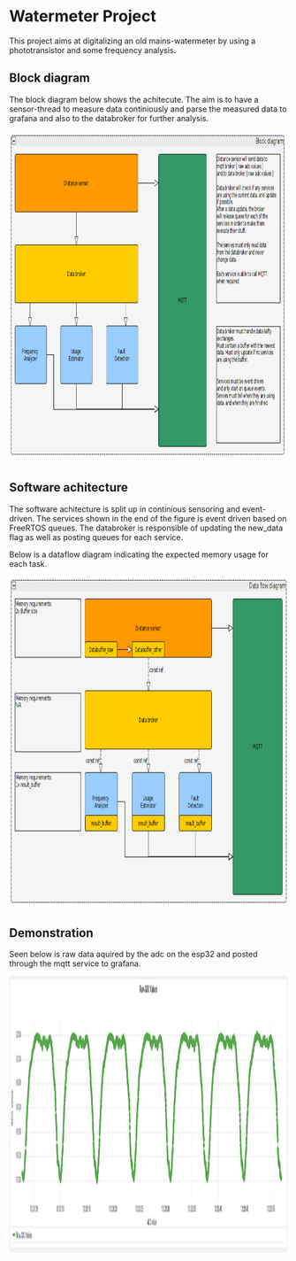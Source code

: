 # Watermeter Project

This project aims at digitalizing an  old mains-watermeter by using a phototransistor and some frequency analysis.

## Block diagram 
The block diagram below shows the achitecute. The aim is to have a sensor-thread to measure data continiously and parse the measured data to grafana 
and also to the databroker for further analysis.

<p align="center">
  <img src="https://github.com/NGliese/Embedded/blob/master/baremetal/WaterMeter/docs/img/blockdiagram.png" width="600" height="600">
</p>

## Software achitecture

The software achitecture is split up in continious sensoring and event-driven. The services shown in the end of the figure is event driven based on FreeRTOS queues. 
The databroker is responsible of updating the new_data flag as well as posting queues for each service.

Below is a dataflow diagram indicating the expected memory usage for each task.

<p align="center">
  <img src="https://github.com/NGliese/Embedded/blob/master/baremetal/WaterMeter/docs/img/dataflow.png" width="600" height="600">
</p>


## Demonstration
Seen below is raw data aquired by the adc on the esp32 and posted through the mqtt service to grafana. 

<p align="center">
  <img src="https://github.com/NGliese/Embedded/blob/master/baremetal/WaterMeter/docs/img/grafana_waterRunning.png" width="900" height="500">
</p>
